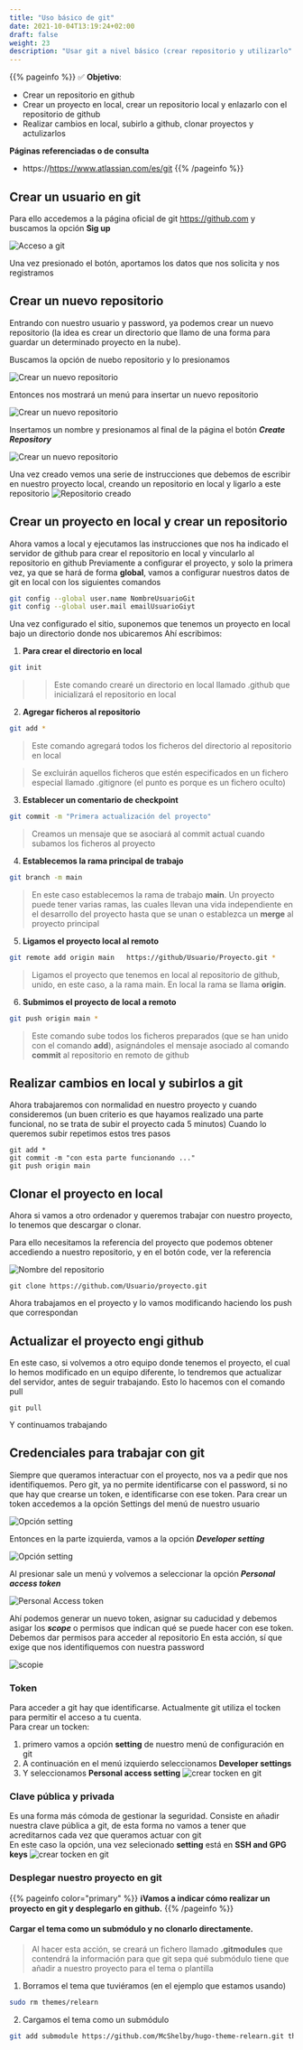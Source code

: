 ```yaml
---
title: "Uso básico de git"
date: 2021-10-04T13:19:24+02:00
draft: false
weight: 23
description: "Usar git a nivel básico (crear repositorio y utilizarlo"
---
```

{{% pageinfo %}}
:white_check_mark:
**Objetivo**:
* Crear un repositorio en github
* Crear un proyecto en local, crear un repositorio local y enlazarlo con el repositorio de github
* Realizar cambios en local, subirlo a github, clonar proyectos y actulizarlos

**Páginas referenciadas o de consulta**
* https://https://www.atlassian.com/es/git
{{% /pageinfo %}}


## Crear un usuario en git
Para ello accedemos a la página oficial de git https://github.com y buscamos la opción **Sig up**

![Acceso a git](git_new_user.png)

Una vez presionado el botón, aportamos los datos que nos solicita y nos registramos

## Crear un nuevo repositorio

Entrando con nuestro usuario y password, ya podemos crear un nuevo repositorio (la idea es  crear un directorio que llamo de una forma para guardar un determinado proyecto en la nube).

Buscamos la opción de nuebo repositorio y lo presionamos

![Crear un nuevo repositorio](new_repositorio.png)

Entonces nos mostrará un menú para insertar un nuevo repositorio

![Crear un nuevo repositorio](new_repositorio_2.png)

Insertamos un nombre y presionamos al final de la página el botón *****Create Repository*****

![Crear un nuevo repositorio](create_repositorio.png)

Una vez creado vemos una serie de instrucciones que debemos de escribir en nuestro proyecto local, creando un repositorio en local y  ligarlo a este repositorio
![Repositorio creado](repositorio_creado.png)

## Crear un proyecto en local y crear un repositorio
Ahora vamos a local y ejecutamos las instrucciones que nos ha indicado el servidor de github para crear el repositorio en local y vincularlo al repositorio en github
Previamente a configurar el proyecto, y solo la primera vez, ya que se hará de forma **global**, vamos a configurar nuestros datos de git en local con los siguientes comandos
```bash
git config --global user.name NombreUsuarioGit
git config --global user.mail emailUsuarioGiyt

```

Una vez configurado el sitio, suponemos que tenemos un proyecto en local bajo un directorio donde nos ubicaremos
Ahí escribimos:
1. **Para crear el directorio en local**
```bash
git init
```
>>Este comando crearé un directorio en local llamado .github que inicializará el repositorio en local
2. **Agregar ficheros al repositorio**
```bash
git add *
```
> Este comando agregará todos los ficheros del directorio al repositorio en local

> Se excluirán aquellos ficheros que estén especificados en un fichero especial llamado .gitignore (el punto es porque es un fichero oculto)
3. **Establecer un comentario de checkpoint**
```bash
git commit -m "Primera actualización del proyecto" 
```
> Creamos un mensaje que se asociará al commit actual cuando subamos los ficheros al proyecto

4. **Establecemos la rama principal de trabajo**
```bash
git branch -m main
```
> En este caso establecemos la rama de trabajo **main**. Un proyecto puede tener varias ramas, las cuales llevan una vida independiente en el desarrollo del proyecto hasta que se unan o establezca un  **merge** al proyecto principal
5. **Ligamos el proyecto local al remoto**
```bash
git remote add origin main   https://github/Usuario/Proyecto.git *
```
> Ligamos el proyecto que tenemos en local al repositorio de github, unido, en este caso, a la rama main. En local la rama se llama **origin**.
6. **Submimos el proyecto de local a remoto**
```bash
git push origin main *
```
> Este comando sube todos los ficheros preparados (que se han unido con el comando **add**), asignándoles el mensaje asociado al comando **commit** al repositorio en remoto de github

## Realizar cambios en local y subirlos a git
Ahora trabajaremos con normalidad en nuestro proyecto y cuando consideremos (un buen criterio es que hayamos realizado una parte funcional, no se trata de subir el proyecto cada 5 minutos)
Cuando lo queremos subir repetimos estos tres pasos
```shell
git add *
git commit -m "con esta parte funcionando ..."
git push origin main
```
## Clonar el proyecto en local
Ahora si vamos a otro ordenador y queremos trabajar con nuestro proyecto, lo tenemos que descargar o clonar. 

Para ello necesitamos la referencia del proyecto que podemos obtener accediendo a nuestro repositorio, y en el botón code, ver la referencia

![Nombre del repositorio ](url_repositorio.png)

```shell
git clone https://github.com/Usuario/proyecto.git
```
Ahora trabajamos en el proyecto y lo vamos modificando haciendo los push que correspondan

## Actualizar el proyecto engi github
En este caso, si volvemos a otro equipo donde tenemos el proyecto, el cual lo hemos modificado en un equipo diferente, lo tendremos que actualizar del servidor, antes de seguir trabajando. Esto lo hacemos con el comando pull
```shell
git pull
```
Y continuamos trabajando

## Credenciales para trabajar con git
Siempre que queramos interactuar con el proyecto, nos va a pedir que nos identifiquemos.
Pero git, ya no permite identificarse con el password, si no que hay que crearse un token, e identificarse con ese token.
Para crear un token accedemos a la opción Settings del menú de nuestro usuario

![Opción setting](opcion_setting.png)

Entonces en la parte izquierda, vamos a la opción *****Developer setting*****

![Opción setting](developer_setting.png)

Al presionar sale un menú y volvemos a seleccionar la opción *****Personal access token*****

![Personal Access token](personal_access_token.png)

Ahí podemos generar un nuevo token, asignar su caducidad y debemos asigar los ***scope*** o permisos que indican qué se puede hacer con ese token. Debemos dar permisos para acceder al repositorio
En esta acción, sí que exige que nos identifiquemos con nuestra password


![scopie](scope.png)


### Token
Para acceder a git hay que identificarse. Actualmente git utiliza el tocken para permitir el acceso a tu cuenta.   
Para crear un tocken:
1. primero vamos a opción __setting__ de nuestro menú de configuración en git
1. A continuación en el menú izquierdo seleccionamos __Developer settings__
1. Y seleccionamos __Personal access setting__
![crear tocken en git](crear_token_git.png)

### Clave pública y privada
Es una forma más cómoda de gestionar la seguridad. Consiste en añadir nuestra clave pública a git, de esta forma no vamos a tener que acreditarnos cada vez que queramos actuar con git    
En este caso la opción, una vez selecionado  __setting__ está en __SSH and GPG keys__
![crear tocken en git](ssh_public_git.png)



### Desplegar nuestro proyecto en git

{{% pageinfo color="primary" %}}
__:information_source:Vamos a indicar cómo realizar un proyecto en git y desplegarlo en github.__
{{% /pageinfo %}}
#### Cargar el tema como un submódulo y no clonarlo directamente.  
> Al hacer esta acción, se creará un fichero llamado __.gitmodules__ que contendrá la información para que git sepa qué submódulo tiene que añadir a nuestro proyecto para el tema o plantilla   

1. Borramos el tema que tuviéramos (en el ejemplo que estamos usando)
```bash
sudo rm themes/relearn
```
2. Cargamos el tema como un submódulo
```bash
git add submodule https://github.com/McShelby/hugo-theme-relearn.git themes/relearn
```



